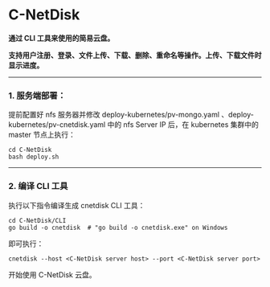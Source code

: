 # C-NetDisk
**通过 CLI 工具来使用的简易云盘。**

**支持用户注册、登录、文件上传、下载、删除、重命名等操作。上传、下载文件时显示进度。**

---
### 1. 服务端部署：
提前配置好 nfs 服务器并修改 deploy-kubernetes/pv-mongo.yaml 、deploy-kubernetes/pv-cnetdisk.yaml 中的 nfs Server IP 后，在 kubernetes 集群中的 master 节点上执行：
```shell
cd C-NetDisk
bash deploy.sh
```

---
### 2. 编译 CLI 工具
执行以下指令编译生成 cnetdisk CLI 工具：
```shell
cd C-NetDisk/CLI
go build -o cnetdisk  # "go build -o cnetdisk.exe" on Windows
```
即可执行：
```shell
cnetdisk --host <C-NetDisk server host> --port <C-NetDisk server port>
```
开始使用 C-NetDisk 云盘。
